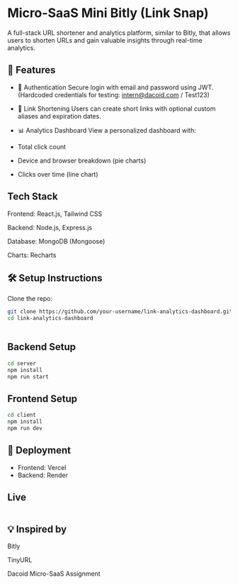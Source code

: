 
# Micro-SaaS Mini Bitly (Link Snap)

A full-stack URL shortener and analytics platform, similar to Bitly, that allows users to shorten URLs and gain valuable insights through real-time analytics.


## 🚀 Features

- 🔐 Authentication
Secure login with email and password using JWT.
(Hardcoded credentials for testing: intern@dacoid.com / Test123)

- 🔗 Link Shortening
Users can create short links with optional custom aliases and expiration dates.

- 📊 Analytics Dashboard
View a personalized dashboard with:
- Total click count
- Device and browser breakdown (pie charts)
- Clicks over time (line chart)


## Tech Stack

Frontend: React.js, Tailwind CSS

Backend: Node.js, Express.js

Database: MongoDB (Mongoose)

Charts: Recharts


## 🛠️ Setup Instructions

Clone the repo:

```bash
git clone https://github.com/your-username/link-analytics-dashboard.git
cd link-analytics-dashboard
  
```
## Backend Setup

```bash
cd server
npm install
npm run start

```
## Frontend Setup

```bash
cd client
npm install
npm run dev

```

## 📌 Deployment
- Frontend: Vercel
- Backend: Render

## Live
```bash

```

## 💡 Inspired by
Bitly

TinyURL

Dacoid Micro-SaaS Assignment